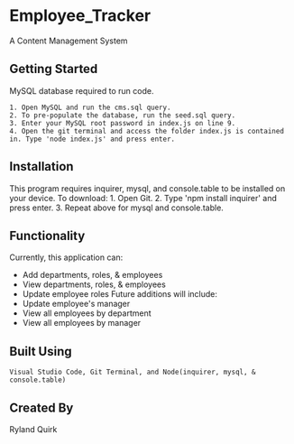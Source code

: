 # Employee_Tracker
A Content Management System

## Getting Started
MySQL database required to run code.

    1. Open MySQL and run the cms.sql query.
    2. To pre-populate the database, run the seed.sql query.
    3. Enter your MySQL root password in index.js on line 9.
    4. Open the git terminal and access the folder index.js is contained in. Type 'node index.js' and press enter.

## Installation
This program requires inquirer, mysql, and console.table to be installed on your device.
To download:
    1. Open Git.
    2. Type 'npm install inquirer' and press enter.
    3. Repeat above for mysql and console.table.

## Functionality
Currently, this application can:
  * Add departments, roles, & employees
  * View departments, roles, & employees
  * Update employee roles
Future additions will include:
  * Update employee's manager
  * View all employees by department
  * View all employees by manager

## Built Using
    Visual Studio Code, Git Terminal, and Node(inquirer, mysql, & console.table)

## Created By
Ryland Quirk
